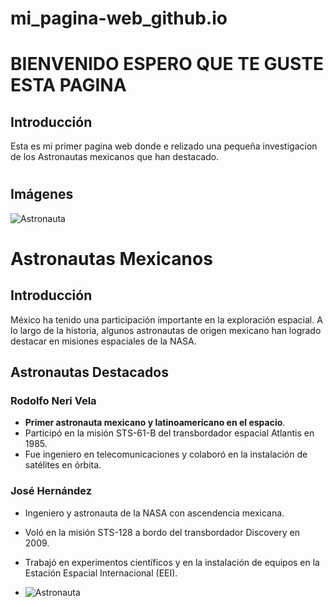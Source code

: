 # mi_pagina-web_github.io
# BIENVENIDO ESPERO QUE TE GUSTE ESTA PAGINA 

## Introducción
Esta es mi primer pagina web donde e relizado una pequeña investigacion de los Astronautas mexicanos que han destacado.

#
## Imágenes
![Astronauta](https://static.wixstatic.com/media/35d59b_6857c1bd613846dfa2026daf1058ec1e~mv2.jpg/v1/fill/w_568,h_378,al_c,q_80,usm_0.66_1.00_0.01,enc_avif,quality_auto/35d59b_6857c1bd613846dfa2026daf1058ec1e~mv2.jpg)


# Astronautas Mexicanos

## Introducción
México ha tenido una participación importante en la exploración espacial. A lo largo de la historia, algunos astronautas de origen mexicano han logrado destacar en misiones espaciales de la NASA.

## Astronautas Destacados

### Rodolfo Neri Vela
- **Primer astronauta mexicano y latinoamericano en el espacio**.
- Participó en la misión STS-61-B del transbordador espacial Atlantis en 1985.
- Fue ingeniero en telecomunicaciones y colaboró en la instalación de satélites en órbita.

### José Hernández
- Ingeniero y astronauta de la NASA con ascendencia mexicana.
- Voló en la misión STS-128 a bordo del transbordador Discovery en 2009.
- Trabajó en experimentos científicos y en la instalación de equipos en la Estación Espacial Internacional (EEI).

- ![Astronauta](https://ap-cdn.sfo3.digitaloceanspaces.com/uploads/2023/09/astronautas-mexicanos-nasa.jpg)

